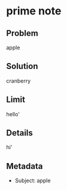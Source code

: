 # prime note

## Problem

apple

## Solution

cranberry

## Limit

hello'

## Details

hi'

## Metadata

- Subject: apple
